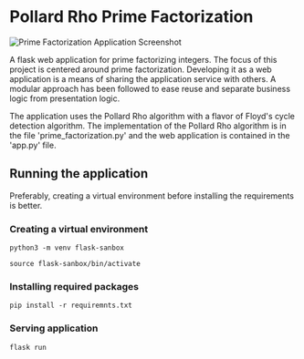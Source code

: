 # Pollard Rho Prime Factorization

![Prime Factorization Application Screenshot](https://ik.imagekit.io/8mch78q847k/prime-factorization-demo_XuHZZrAL9.png?ik-sdk-version=javascript-1.4.3&updatedAt=1677315114588)

A flask web application for prime factorizing integers. The focus of this project is centered around prime factorization.
Developing it as a web application is a means of sharing the application service with others. A modular approach has been 
followed to ease reuse and separate business logic from presentation logic.

The application uses the Pollard Rho algorithm with a flavor of Floyd's cycle detection algorithm. The implementation 
of the Pollard Rho algorithm is in the file 'prime_factorization.py' and the web application is contained in 
the 'app.py' file.

## Running the application

Preferably, creating a virtual environment before installing the requirements is better.

### Creating a virtual environment

`python3 -m venv flask-sanbox`

`source flask-sanbox/bin/activate`

### Installing required packages

`pip install -r requiremnts.txt`

### Serving application

`flask run`
